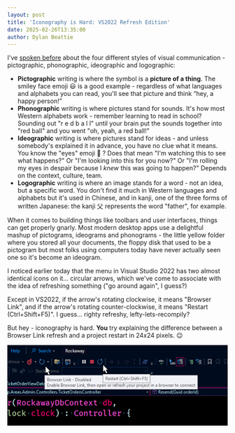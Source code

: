 ```yaml
---
layout: post
title: 'Iconography is Hard: VS2022 Refresh Edition'
date: 2025-02-26T13:35:00
author: Dylan Beattie
---
```

I've [spoken before](https://www.youtube.com/watch?v=qbCniw-BcW0) about the four different styles of visual communication - pictographic, phonographic, ideographic and logographic:

- **Pictographic** writing is where the symbol is a **picture of a thing**. The smiley face emoji 😃 is a good example - regardless of what languages and alphabets you can read, you'll see that picture and think “hey, a happy person!”
- **Phonographic** writing is where pictures stand for sounds. It's how most Western alphabets work - remember learning to read in school? Sounding out "r e d b a l l" until your brain put the sounds together into "red ball" and you went "oh, yeah, a red ball!"
- **Ideographic** writing is where pictures stand for ideas - and unless somebody's explained it in advance, you have no clue what it means. You know the "eyes" emoji 👀 ? Does that mean "I'm watching this to see what happens?" Or "I'm looking into this for you now?" Or "I'm rolling my eyes in despair because I _knew_ this was going to happen?" Depends on the context, culture, team.
- **Logographic** writing is where an image stands for a word - not an idea, but a specific word. You don't find it much in Western languages and alphabets but it's used in Chinese, and in kanji, one of the three forms of written Japanese: the kanji 父 represents the word "father", for example.

When it comes to building things like toolbars and user interfaces, things can get properly gnarly. Most modern desktop apps use a delightful mashup of pictograms, ideograms and phonograms - the little yellow folder where you stored all your documents, the floppy disk that used to be a pictogram but most folks using computers today have never actually seen one so it's become an ideogram.

I noticed earlier today that the menu in Visual Studio 2022 has two almost identical icons on it... circular arrows, which we've come to associate with the idea of refreshing something ("go around again", I guess?)

Except in VS2022, if the arrow's rotating clockwise, it means "Browser Link", and if the arrow's rotating counter-clockwise, it means "Restart (Ctrl+Shift+F5)". I guess... righty refreshy, lefty-lets-recompily?

But hey - iconography is hard. **You** try explaining the difference between a Browser Link refresh and a project restart in 24x24 pixels. 😉

![A screenshot of the Visual Studio 2022 menu bar, showing an arrow rotating clockwise with the tooltip \\"Browser Link - Disabled\\" and an arrow rotating counterclockwise with the tooltip \\"Restart \\(Ctrl+Shift+F5\\)\\"](/images/posts/vs-arrows.png)
